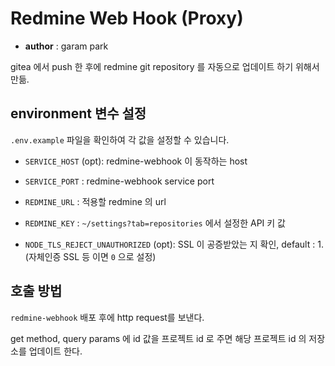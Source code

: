 # Redmine Web Hook (Proxy)

* **author** : garam park

gitea 에서 push 한 후에 redmine git repository 를 자동으로 업데이트 하기 위해서 만듦.

## environment 변수 설정

`.env.example` 파일을 확인하여 각 값을 설정할 수 있습니다.

* `SERVICE_HOST` (opt): redmine-webhook 이 동작하는 host
* `SERVICE_PORT` : redmine-webhook service port
 
* `REDMINE_URL` : 적용할 redmine 의 url
* `REDMINE_KEY` : `~/settings?tab=repositories` 에서 설정한 API 키 값

* `NODE_TLS_REJECT_UNAUTHORIZED` (opt): SSL 이 공증받았는 지 확인, default : 1. (자체인증 SSL 등 이면 `0` 으로 설정)

## 호출 방법

`redmine-webhook` 배포 후에 http request를 보낸다.

get method, query params 에 id 값을 프로젝트 id 로 주면 해당 프로젝트 id 의 저장소를 업데이트 한다.